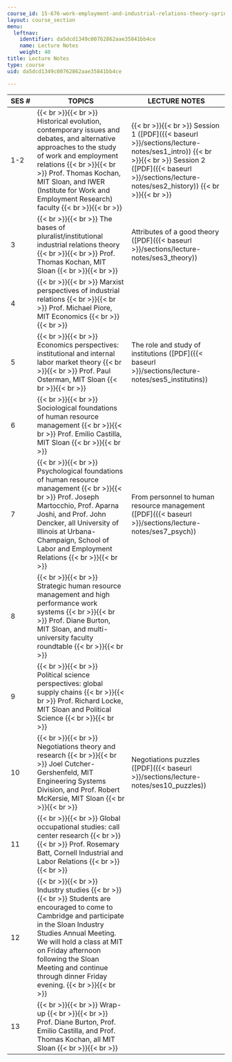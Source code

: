 ```yaml
---
course_id: 15-676-work-employment-and-industrial-relations-theory-spring-2008
layout: course_section
menu:
  leftnav:
    identifier: da5dcd1349c00762862aae35841bb4ce
    name: Lecture Notes
    weight: 40
title: Lecture Notes
type: course
uid: da5dcd1349c00762862aae35841bb4ce

---
```


| SES # | TOPICS | LECTURE NOTES |
| --- | --- | --- |
| 1-2 |  {{< br >}}{{< br >}} Historical evolution, contemporary issues and debates, and alternative approaches to the study of work and employment relations {{< br >}}{{< br >}} Prof. Thomas Kochan, MIT Sloan, and IWER (Institute for Work and Employment Research) faculty {{< br >}}{{< br >}}  |  {{< br >}}{{< br >}} Session 1 ([PDF]({{< baseurl >}}/sections/lecture-notes/ses1_intro)) {{< br >}}{{< br >}} Session 2 ([PDF]({{< baseurl >}}/sections/lecture-notes/ses2_history)) {{< br >}}{{< br >}}  |
| 3 |  {{< br >}}{{< br >}} The bases of pluralist/institutional industrial relations theory {{< br >}}{{< br >}} Prof. Thomas Kochan, MIT Sloan {{< br >}}{{< br >}}  | Attributes of a good theory ([PDF]({{< baseurl >}}/sections/lecture-notes/ses3_theory)) |
| 4 |  {{< br >}}{{< br >}} Marxist perspectives of industrial relations {{< br >}}{{< br >}} Prof. Michael Piore, MIT Economics {{< br >}}{{< br >}}  | &nbsp; |
| 5 |  {{< br >}}{{< br >}} Economics perspectives: institutional and internal labor market theory {{< br >}}{{< br >}} Prof. Paul Osterman, MIT Sloan {{< br >}}{{< br >}}  | The role and study of institutions ([PDF]({{< baseurl >}}/sections/lecture-notes/ses5_institutins)) |
| 6 |  {{< br >}}{{< br >}} Sociological foundations of human resource management {{< br >}}{{< br >}} Prof. Emilio Castilla, MIT Sloan {{< br >}}{{< br >}}  | &nbsp; |
| 7 |  {{< br >}}{{< br >}} Psychological foundations of human resource management {{< br >}}{{< br >}} Prof. Joseph Martocchio, Prof. Aparna Joshi, and Prof. John Dencker, all University of Illinois at Urbana-Champaign, School of Labor and Employment Relations {{< br >}}{{< br >}}  | From personnel to human resource management ([PDF]({{< baseurl >}}/sections/lecture-notes/ses7_psych)) |
| 8 |  {{< br >}}{{< br >}} Strategic human resource management and high performance work systems {{< br >}}{{< br >}} Prof. Diane Burton, MIT Sloan, and multi-university faculty roundtable {{< br >}}{{< br >}}  | &nbsp; |
| 9 |  {{< br >}}{{< br >}} Political science perspectives: global supply chains {{< br >}}{{< br >}} Prof. Richard Locke, MIT Sloan and Political Science {{< br >}}{{< br >}}  | &nbsp; |
| 10 |  {{< br >}}{{< br >}} Negotiations theory and research {{< br >}}{{< br >}} Joel Cutcher-Gershenfeld, MIT Engineering Systems Division, and Prof. Robert McKersie, MIT Sloan {{< br >}}{{< br >}}  | Negotiations puzzles ([PDF]({{< baseurl >}}/sections/lecture-notes/ses10_puzzles)) |
| 11 |  {{< br >}}{{< br >}} Global occupational studies: call center research {{< br >}}{{< br >}} Prof. Rosemary Batt, Cornell Industrial and Labor Relations {{< br >}}{{< br >}}  | &nbsp; |
| 12 |  {{< br >}}{{< br >}} Industry studies {{< br >}}{{< br >}} Students are encouraged to come to Cambridge and participate in the Sloan Industry Studies Annual Meeting. We will hold a class at MIT on Friday afternoon following the Sloan Meeting and continue through dinner Friday evening. {{< br >}}{{< br >}}  | &nbsp; |
| 13 |  {{< br >}}{{< br >}} Wrap-up {{< br >}}{{< br >}} Prof. Diane Burton, Prof. Emilio Castilla, and Prof. Thomas Kochan, all MIT Sloan {{< br >}}{{< br >}}  |
